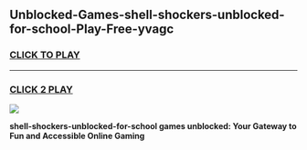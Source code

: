 
## Unblocked-Games-shell-shockers-unblocked-for-school-Play-Free-yvagc
<h3>
<a href="https://premium76.site?title=shell-shockers-unblocked-for-school&ref=12A">CLICK TO PLAY</a></h3>
<hr>

<h3>
<a href="https://premium76.site?title=shell-shockers-unblocked-for-school&ref=12A">CLICK 2 PLAY</a>
  
</h3>

<a href="https://premium76.site?title=shell-shockers-unblocked-for-school&ref=12A"><img src="https://clearcache.store/games.png"></a>


**shell-shockers-unblocked-for-school games unblocked: Your Gateway to Fun and Accessible Online Gaming**
